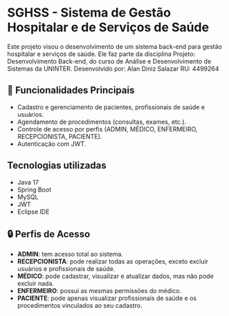 # SGHSS - Sistema de Gestão Hospitalar e de Serviços de Saúde

Este projeto visou o desenvolvimento de um sistema back-end para gestão hospitalar e serviços de saúde.
Ele faz parte da disciplina Projeto: Desenvolvimento Back-end, do curso de Análise e Desenvolvimento de Sistemas da UNINTER.
Desenvolvido por: Alan Diniz Salazar
RU: 4499264

## 📌 Funcionalidades Principais

- Cadastro e gerenciamento de pacientes, profissionais de saúde e usuários.
- Agendamento de procedimentos (consultas, exames, etc.).
- Controle de acesso por perfis (ADMIN, MÉDICO, ENFERMEIRO, RECEPCIONISTA, PACIENTE).
- Autenticação com JWT.

## Tecnologias utilizadas

- Java 17
- Spring Boot
- MySQL
- JWT
- Eclipse IDE

## 🔒 Perfis de Acesso

- **ADMIN**: tem acesso total ao sistema.
- **RECEPCIONISTA**: pode realizar todas as operações, exceto excluir usuários e profissionais de saúde.
- **MÉDICO**: pode cadastrar, visualizar e atualizar dados, mas não pode excluir nada.
- **ENFERMEIRO**: possui as mesmas permissões do médico.
- **PACIENTE**: pode apenas visualizar profissionais de saúde e os procedimentos vinculados ao seu cadastro.
